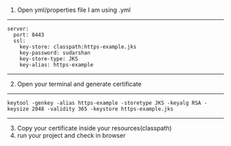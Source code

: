 1. Open yml/properties file I am using .yml
---
    server:
      port: 8443
      ssl:
        key-store: classpath:https-example.jks
        key-password: sudarshan
        key-store-type: JKS
        key-alias: https-example
---
2.  Open your terminal and generate certificate
---
    keytool -genkey -alias https-example -storetype JKS -keyalg RSA -keysize 2048 -validity 365 -keystore https-example.jks
---

3. Copy your certificate inside your resources(classpath)
4. run your project and check in browser 
